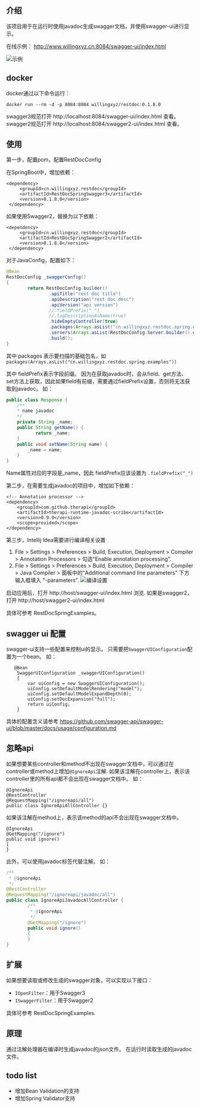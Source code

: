 ## 介绍

该项目用于在运行时使用javadoc生成swagger文档，并使用swagger-ui进行显示。


在线示例： http://www.willingxyz.cn:8084/swagger-ui/index.html 

![示例](./images/example_summary.png)

## docker

docker通过以下命令运行：

`docker run --rm -d -p 8084:8084 willingxyz/restdoc:0.1.8.0`

swagger3规范打开 http://localhost:8084/swagger-ui/index.html 查看。
swagger2规范打开 http://localhost:8084/swagger2-ui/index.html 查看。


## 使用

第一步，配置pom，配置RestDocConfig

在SpringBoot中，增加依赖：

```
<dependency>
     <groupId>cn.willingxyz.restdoc</groupId>
     <artifactId>RestDocSpringSwagger3</artifactId>
     <version>0.1.8.0</version>
 </dependency>
```

如果使用Swagger2，替换为以下依赖：
```
<dependency>
     <groupId>cn.willingxyz.restdoc</groupId>
     <artifactId>RestDocSpringSwagger2</artifactId>
     <version>0.1.8.0</version>
 </dependency>
```

对于JavaConfig，配置如下：

```java 
@Bean
RestDocConfig _swaggerConfig()
{
        return RestDocConfig.builder()
                .apiTitle("rest doc title")
                .apiDescription("rest doc desc")
                .apiVersion("api version")
                //.fieldPrefix("_")
                //.tagDescriptionAsName(true)
                .hideEmptyController(true)
                .packages(Arrays.asList("cn.willingxyz.restdoc.spring.examples"))
                .servers(Arrays.asList(RestDocConfig.Server.builder().description("url desc").url("localhost:8080").build()))
                .build();
}
```

其中 packages 表示要扫描的基础包名，如 `packages(Arrays.asList("cn.willingxyz.restdoc.spring.examples"))`

其中 fieldPrefix表示字段前缀。
因为在获取javadoc时，会从field、get方法、set方法上获取，因此如果field有前缀，需要通过fieldPrefix设置，否则将无法获取到javadoc。
如：

```java
public class Response {
    /**
    * name javadoc
    */
    private String _name;
    public String getName() {
           return _name;
    }
    public void setName(String name) {
        _name = name;
    }
}
```

Name属性对应的字段是_name，因此 fieldPrefix应该设置为 `.fieldPrefix("_")`

第二步，在需要生成javadoc的项目中，增加如下依赖：

```
<!-- Annotation processor -->
<dependency>
    <groupId>com.github.therapi</groupId>
    <artifactId>therapi-runtime-javadoc-scribe</artifactId>
    <version>0.9.0</version>
    <scope>provided</scope>
</dependency>
```

第三步，Intellij Idea需要进行编译相关设置
1. File > Settings > Preferences > Build, Execution, Deployment > Compiler > Annotation Processors > 勾选"Enable annotation processing".
2. File > Settings > Preferences > Build, Execution, Deployment > Compiler > Java Compiler > 面板中的"Additional command line parameters" 下方输入框填入 "-parameters".
![编译设置](./images/compile-setting.png)

启动应用后，打开 http://host/swagger-ui/index.html 浏览.
如果是swagger2，打开 http://host/swagger2-ui/index.html

具体可参考 RestDocSpringExamples。

## swagger ui 配置

swagger-ui支持一些配置来控制ui的显示。
只需要把`SwaggerUIConfiguration`配置为一个bean。
如：
```
   @Bean
    SwaggerUIConfiguration _swaggerUIConfiguration()
    {
        var uiConfig = new SwaggerUIConfiguration();
        uiConfig.setDefaultModelRendering("model");
        uiConfig.setDefaultModelExpandDepth(0);
        uiConfig.setDocExpansion("full");
        return uiConfig;
    }
```

具体的配置含义请参考 https://github.com/swagger-api/swagger-ui/blob/master/docs/usage/configuration.md

## 忽略api

如果想要某些controller和method不出现在swagger文档中，可以通过在controller或method上增加`@IgnoreApi`注解.
如果该注解在controller上，表示该controller里的所有api都不会出现在swagger文档中。
如：
```
@IgnoreApi
@RestController
@RequestMapping("/ignoreapi/all")
public class IgnoreApiAllController {}
```
如果该注解在method上，表示该method的api不会出现在swagger文档中。
```
@IgnoreApi
@GetMapping("/ignore")
public void ignore()
{
}
```

此外，可以使用javadoc标签代替注解。
如：
```java
/**
 * @ignoreApi
 */
@RestController
@RequestMapping("/ignoreapi/javadoc/all")
public class IgnoreApiJavadocAllController {
        /**
         * @ignoreApi
         */
        @GetMapping("/ignore")
        public void ignore()
        {
        }
}
```

## 扩展

如果想要读取或修改生成的swagger对象，可以实现以下接口：

- `IOpenFilter`：用于Swagger3
- `ISwaggerFilter`：用于Swagger2

具体可参考 RestDocSpringExamples.

## 原理

通过注解处理器在编译时生成javadoc的json文件。
在运行时读取生成的javadoc文件。


## todo list

- 增加Bean Validation的支持
- 增加Spring Validator支持

